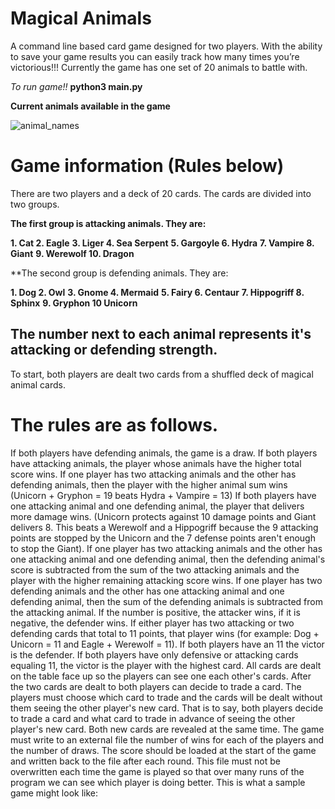 

# Magical Animals
A command line based card game designed for two players. With the
ability to save your game results you can easily track how many times you’re victorious!!!
Currently the game has one set of 20 animals to battle with.

*To run game!!*
**python3 main.py**

**Current animals available in the game**

![animal_names](https://user-images.githubusercontent.com/17306905/94356147-0f142580-0059-11eb-8289-d3e8584b8a5b.png)


# Game information (Rules below)

There are two players and a deck of 20 cards. The cards are divided into two groups. 

**The first group is attacking animals. They are:**

__1. Cat
2. Eagle__
__3. Liger
4. Sea Serpent__
__5. Gargoyle
6. Hydra__
__7. Vampire
8. Giant__
__9. Werewolf
10. Dragon__

**The second group is defending animals. They are:

**1. Dog
2. Owl**
**3. Gnome
4. Mermaid**
**5. Fairy
6. Centaur**
**7. Hippogriff
8. Sphinx**
**9. Gryphon
10 Unicorn**

## The number next to each animal represents it's attacking or defending strength.

To start, both players are dealt two cards from a shuffled deck of magical animal cards. 

# The rules are as follows.

If both players have defending animals, the game is a draw.
If both players have attacking animals, the player whose animals have the higher total score wins.
If one player has two attacking animals and the other has defending animals, then the player with the higher animal sum wins (Unicorn + Gryphon = 19 beats Hydra + Vampire = 13)
If both players have one attacking animal and one defending animal, the player that delivers more damage wins. (Unicorn protects against 10 damage points and Giant delivers 8. This beats a Werewolf and a Hippogriff because the 9 attacking points are stopped by the Unicorn and the 7 defense points aren't enough to stop the Giant).
If one player has two attacking animals and the other has one attacking animal and one defending animal, then the defending animal's score is subtracted from the sum of the two attacking animals and the player with the higher remaining attacking score wins.
If one player has two defending animals and the other has one attacking animal and one defending animal, then the sum of the defending animals is subtracted from the attacking animal. If the number is positive, the attacker wins, if it is negative, the defender wins.
If either player has two attacking or two defending cards that total to 11 points, that player wins (for example: Dog + Unicorn = 11 and Eagle + Werewolf = 11). If both players have an 11 the victor is the defender. If both players have only defensive or attacking cards equaling 11, the victor is the player with the highest card.
All cards are dealt on the table face up so the players can see one each other's cards.
After the two cards are dealt to both players can decide to trade a card. The players must choose which card to trade and the cards will be dealt without them seeing the other player's new card. That is to say, both players decide to trade a card and what card to trade in advance of seeing the other player's new card. Both new cards are revealed at the same time.
The game must write to an external file the number of wins for each of the players and the number of draws. The score should be loaded at the start of the game and written back to the file after each round. This file must not be overwritten each time the game is played so that over many runs of the program we can see which player is doing better. This is what a sample game might look like:

